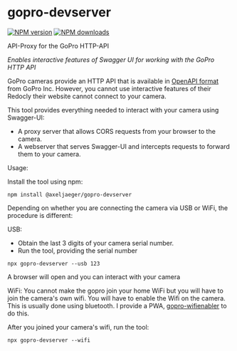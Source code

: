 # gopro-devserver
<span class="badge-npmversion"><a href="https://www.npmjs.com/package/@axeljaeger/gopro-dev-server" title="View this project on NPM"><img src="https://img.shields.io/npm/v/@axeljaeger/gopro-dev-server.svg" alt="NPM version" /></a></span>
<span class="badge-npmdownloads"><a href="https://www.npmjs.com/package/@axeljaeger/gopro-dev-server" title="View this project on NPM"><img src="https://img.shields.io/npm/dm/@axeljaeger/gopro-dev-server.svg" alt="NPM downloads" /></a></span>

API-Proxy for the GoPro HTTP-API

*Enables interactive features of Swagger UI for working with the GoPro HTTP API*

GoPro cameras provide an HTTP API that is available in [OpenAPI format](https://gopro.github.io/OpenGoPro/http) from GoPro Inc.
However, you cannot use interactive features of their Redocly their website cannot connect to your camera.

This tool provides everything needed to interact with your camera using Swagger-UI:
- A proxy server that allows CORS requests from your browser to the camera.
- A webserver that serves Swagger-UI and intercepts requests to forward them to your camera.

Usage:

Install the tool using npm:
```
npm install @axeljaeger/gopro-devserver
```

Depending on whether you are connecting the camera via USB or WiFi, the procedure is different:

USB:
- Obtain the last 3 digits of your camera serial number.
- Run the tool, providing the serial number 
 ```
 npx gopro-devserver --usb 123
 ``` 
A browser will open and you can interact with your camera

WiFi:
You cannot make the gopro join your home WiFi but you will have to join the camera's own wifi.
You will have to enable the Wifi on the camera. This is usually done using bluetooth. 
I provide a PWA, [gopro-wifienabler](https://axeljaeger.github.io/gopro-wifienabler/) to do this.

After you joined your camera's wifi, run the tool:
```
npx gopro-devserver --wifi
```